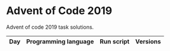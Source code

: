 # Advent of Code 2019

Advent of code 2019 task solutions.

| Day | Programming language | Run script | Versions |
|:---:|:--------------------:|:----------:|:--------:|
